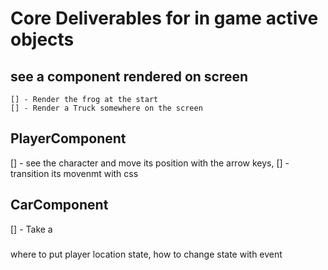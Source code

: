 # Core Deliverables for in game active objects






## see a component rendered on screen
    [] - Render the frog at the start
    [] - Render a Truck somewhere on the screen


## PlayerComponent
[] - see the character and move its position with the arrow keys,
[] - transition its movenmt with css

## CarComponent
[] - Take a 


### 
where to put player location state,
how to change state with event